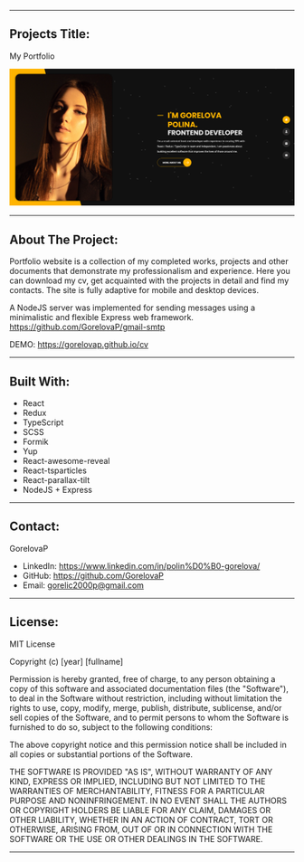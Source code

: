 <hr/>

## Projects Title:

My Portfolio

![portfolio](src/sources/images/projects/portfolio.png)

<hr/>

## About The Project:

Portfolio website is a collection of my completed works, projects and other documents that demonstrate my
professionalism and experience. Here you can download my cv, get acquainted with the projects in detail and find my
contacts. The site is fully adaptive for mobile and desktop devices.

A  NodeJS server was implemented for sending messages using a minimalistic and flexible Express web framework.
https://github.com/GorelovaP/gmail-smtp

DEMO: https://gorelovap.github.io/cv

<hr/>

## Built With:

- React
- Redux
- TypeScript
- SCSS
- Formik
- Yup
- React-awesome-reveal
- React-tsparticles
- React-parallax-tilt
- NodeJS + Express

<hr/>

## Contact:

GorelovaP

- LinkedIn: https://www.linkedin.com/in/polin%D0%B0-gorelova/
- GitHub: https://github.com/GorelovaP
- Email: gorelic2000p@gmail.com

<hr/>

## License:

MIT License

Copyright (c) [year] [fullname]

Permission is hereby granted, free of charge, to any person obtaining a copy of this software and associated
documentation files (the "Software"), to deal in the Software without restriction, including without limitation the
rights to use, copy, modify, merge, publish, distribute, sublicense, and/or sell copies of the Software, and to permit
persons to whom the Software is furnished to do so, subject to the following conditions:

The above copyright notice and this permission notice shall be included in all copies or substantial portions of the
Software.

THE SOFTWARE IS PROVIDED "AS IS", WITHOUT WARRANTY OF ANY KIND, EXPRESS OR IMPLIED, INCLUDING BUT NOT LIMITED TO THE
WARRANTIES OF MERCHANTABILITY, FITNESS FOR A PARTICULAR PURPOSE AND NONINFRINGEMENT. IN NO EVENT SHALL THE AUTHORS OR
COPYRIGHT HOLDERS BE LIABLE FOR ANY CLAIM, DAMAGES OR OTHER LIABILITY, WHETHER IN AN ACTION OF CONTRACT, TORT OR
OTHERWISE, ARISING FROM, OUT OF OR IN CONNECTION WITH THE SOFTWARE OR THE USE OR OTHER DEALINGS IN THE SOFTWARE.

<hr/>
